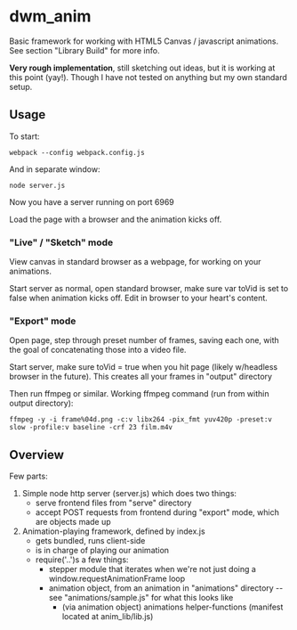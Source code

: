 # dwm_anim

Basic framework for working with HTML5 Canvas / javascript animations. See section "Library Build" for more info. 

**Very rough implementation**, still sketching out ideas, but it is working at this point (yay!). Though I have not tested on anything but my own standard setup. 

## Usage

To start: 

	webpack --config webpack.config.js

And in separate window: 

	node server.js

Now you have a server running on port 6969

Load the page with a browser and the animation kicks off. 


### "Live" / "Sketch" mode

View canvas in standard browser as a webpage, for working on your animations. 

Start server as normal, open standard browser, make sure var toVid is set to false when animation kicks off. Edit in browser to your heart's content.

### "Export" mode

Open page, step through preset number of frames, saving each one, with the goal of concatenating those into a video file.

Start server, make sure toVid = true when you hit page (likely w/headless browser in the future). This creates all your frames in "output" directory

Then run ffmpeg or similar. Working ffmpeg command (run from within output directory): 

	ffmpeg -y -i frame%04d.png -c:v libx264 -pix_fmt yuv420p -preset:v slow -profile:v baseline -crf 23 film.m4v


<!-- ffmpeg -framerate 30 -y -i frame%04d.png -c:v libx264 -pix_fmt yuv420p -preset:v slow -profile:v baseline -crf 23 film.m4v -->

<!-- TODO:  audit / customize above command. couldn't get it to work for the longest time, I think the kicker was the '-pix_fmt yuv420p' option but I have NOT yet tested that-->

## Overview

Few parts:

1. Simple node http server (server.js) which does two things:	
	- serve frontend files from "serve" directory
	- accept POST requests from frontend during "export" mode, which are objects made up
2. Animation-playing framework, defined by index.js
	- gets bundled, runs client-side
	- is in charge of playing our animation
	- require('..')s a few things:
		- stepper module that iterates when we're not just doing a window.requestAnimationFrame loop
		- animation object, from an animation in "animations" directory -- see "animations/sample.js" for what this looks like
			- (via animation object) animations helper-functions (manifest located at anim_lib/lib.js)
			